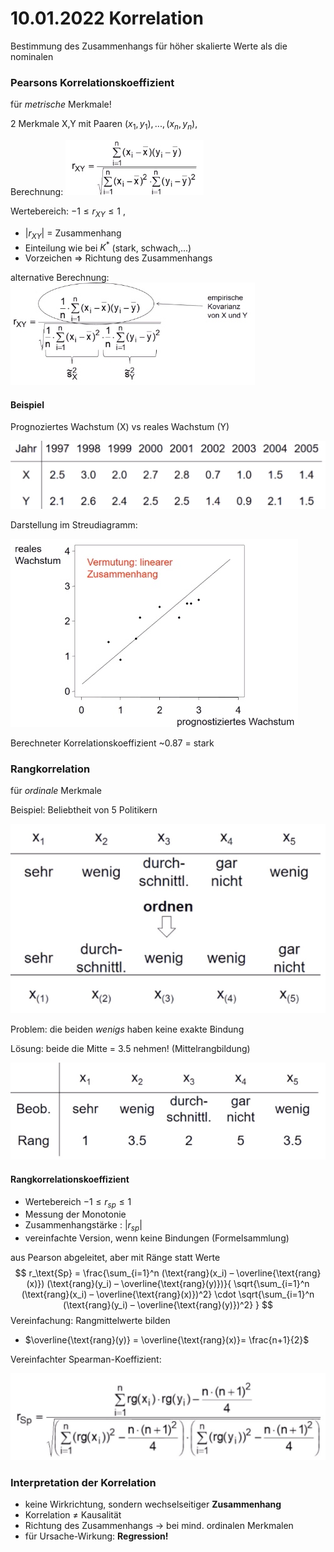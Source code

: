 # 10.01.2022 Korrelation

Bestimmung des Zusammenhangs für höher skalierte Werte als die nominalen

### Pearsons Korrelationskoeffizient 

für *metrische* Merkmale!

2 Merkmale X,Y mit Paaren $(x_1,y_1), ...,(x_n,y_n)$,

Berechnung: ![22-01-10_18-19](../images/22-01-10_18-19.jpg)

Wertebereich: $-1 \le r_{XY} \le 1$ , 

- $|r_{XY}|$ = Zusammenhang
- Einteilung wie bei $K^*$ (stark, schwach,...)
- Vorzeichen => Richtung des Zusammenhangs

alternative Berechnung: ![22-01-10_18-28](../images/22-01-10_18-28.jpg)

#### Beispiel

Prognoziertes Wachstum (X) vs reales Wachstum (Y)

![22-01-10_18-15](../images/22-01-10_18-15.jpg)

Darstellung im Streudiagramm:

![22-01-10_18-16](../images/22-01-10_18-16-1835020.jpg)

Berechneter Korrelationskoeffizient ~0.87 = stark

### Rangkorrelation

für *ordinale* Merkmale

Beispiel: Beliebtheit von 5 Politikern 

![22-01-11_13-12](../images/22-01-11_13-12.jpg)

Problem: die beiden *wenigs* haben keine exakte Bindung

Lösung: beide die Mitte = 3.5 nehmen! (Mittelrangbildung)

![22-01-11_13-18](../images/22-01-11_13-18.jpg)

#### Rangkorrelationskoeffizient

- Wertebereich $-1 \le r_{sp} \le 1$
- Messung der Monotonie
- Zusammenhangstärke : $|r_{sp}|$
- vereinfachte Version, wenn keine Bindungen (Formelsammlung)

aus Pearson abgeleitet, aber mit Ränge statt Werte
$$
r_\text{Sp} = \frac{\sum_{i=1}^n (\text{rang}(x_i) – \overline{\text{rang}(x)}) (\text{rang}(y_i) – \overline{\text{rang}(y)})}{ \sqrt{\sum_{i=1}^n (\text{rang}(x_i) – \overline{\text{rang}(x)})^2} \cdot \sqrt{\sum_{i=1}^n (\text{rang}(y_i) – \overline{\text{rang}(y)})^2} }
$$
Vereinfachung: Rangmittelwerte bilden

- $\overline{\text{rang}(y)} = \overline{\text{rang}(x)}= \frac{n+1}{2}$

Vereinfachter Spearman-Koeffizient:

![22-01-11_13-30](../images/22-01-11_13-30.jpg)



### Interpretation der Korrelation

- keine Wirkrichtung, sondern wechselseitiger **Zusammenhang**
- Korrelation ≠ Kausalität
- Richtung des Zusammenhangs -> bei mind. ordinalen Merkmalen
- für Ursache-Wirkung: **Regression!**

